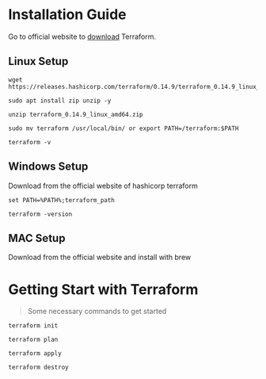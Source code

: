 # Installation Guide

Go to official website to [download](https://www.terraform.io/downloads.html) Terraform.

## Linux Setup

```
wget https://releases.hashicorp.com/terraform/0.14.9/terraform_0.14.9_linux_amd64.zip

sudo apt install zip unzip -y

unzip terraform_0.14.9_linux_amd64.zip

sudo mv terraform /usr/local/bin/ or export PATH=/terraform:$PATH

terraform -v
```

## Windows Setup

Download from the official website of hashicorp terraform

```
set PATH=%PATH%;terraform_path

terraform -version
```

## MAC Setup

Download from the official website and install with brew

# Getting Start with Terraform

> Some necessary commands to get started

```
terraform init

terraform plan

terraform apply

terraform destroy
```

